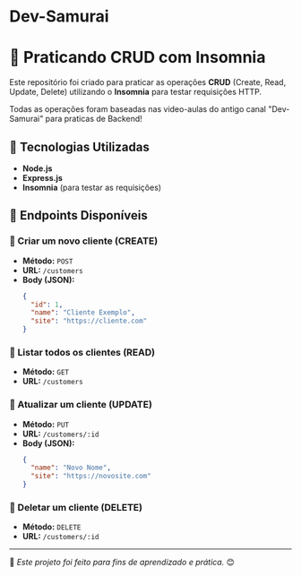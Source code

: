 # Dev-Samurai

# 📝 Praticando CRUD com Insomnia

Este repositório foi criado para praticar as operações **CRUD** (Create, Read, Update, Delete) utilizando o **Insomnia** para testar requisições HTTP.

Todas as operações foram baseadas nas video-aulas do antigo canal "Dev-Samurai" para praticas de Backend!

## 🚀 Tecnologias Utilizadas

- **Node.js**
- **Express.js**
- **Insomnia** (para testar as requisições)

## 📌 Endpoints Disponíveis

### 🔹 Criar um novo cliente (CREATE)
- **Método:** `POST`
- **URL:** `/customers`
- **Body (JSON):**
  ```json
  {
    "id": 1,
    "name": "Cliente Exemplo",
    "site": "https://cliente.com"
  }
  ```

### 🔹 Listar todos os clientes (READ)
- **Método:** `GET`
- **URL:** `/customers`

### 🔹 Atualizar um cliente (UPDATE)
- **Método:** `PUT`
- **URL:** `/customers/:id`
- **Body (JSON):**
  ```json
  {
    "name": "Novo Nome",
    "site": "https://novosite.com"
  }
  ```

### 🔹 Deletar um cliente (DELETE)
- **Método:** `DELETE`
- **URL:** `/customers/:id`


---
📌 *Este projeto foi feito para fins de aprendizado e prática.* 😊

